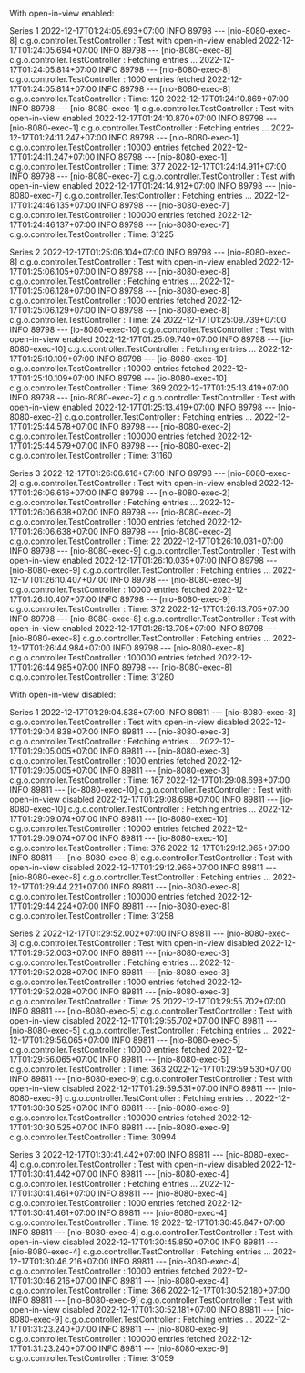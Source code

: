 With open-in-view enabled:

Series 1
2022-12-17T01:24:05.693+07:00  INFO 89798 --- [nio-8080-exec-8] c.g.o.controller.TestController          : Test with open-in-view enabled
2022-12-17T01:24:05.694+07:00  INFO 89798 --- [nio-8080-exec-8] c.g.o.controller.TestController          : Fetching entries ...
2022-12-17T01:24:05.814+07:00  INFO 89798 --- [nio-8080-exec-8] c.g.o.controller.TestController          : 1000 entries fetched
2022-12-17T01:24:05.814+07:00  INFO 89798 --- [nio-8080-exec-8] c.g.o.controller.TestController          : Time: 120
2022-12-17T01:24:10.869+07:00  INFO 89798 --- [nio-8080-exec-1] c.g.o.controller.TestController          : Test with open-in-view enabled
2022-12-17T01:24:10.870+07:00  INFO 89798 --- [nio-8080-exec-1] c.g.o.controller.TestController          : Fetching entries ...
2022-12-17T01:24:11.247+07:00  INFO 89798 --- [nio-8080-exec-1] c.g.o.controller.TestController          : 10000 entries fetched
2022-12-17T01:24:11.247+07:00  INFO 89798 --- [nio-8080-exec-1] c.g.o.controller.TestController          : Time: 377
2022-12-17T01:24:14.911+07:00  INFO 89798 --- [nio-8080-exec-7] c.g.o.controller.TestController          : Test with open-in-view enabled
2022-12-17T01:24:14.912+07:00  INFO 89798 --- [nio-8080-exec-7] c.g.o.controller.TestController          : Fetching entries ...
2022-12-17T01:24:46.135+07:00  INFO 89798 --- [nio-8080-exec-7] c.g.o.controller.TestController          : 100000 entries fetched
2022-12-17T01:24:46.137+07:00  INFO 89798 --- [nio-8080-exec-7] c.g.o.controller.TestController          : Time: 31225

Series 2
2022-12-17T01:25:06.104+07:00  INFO 89798 --- [nio-8080-exec-8] c.g.o.controller.TestController          : Test with open-in-view enabled
2022-12-17T01:25:06.105+07:00  INFO 89798 --- [nio-8080-exec-8] c.g.o.controller.TestController          : Fetching entries ...
2022-12-17T01:25:06.128+07:00  INFO 89798 --- [nio-8080-exec-8] c.g.o.controller.TestController          : 1000 entries fetched
2022-12-17T01:25:06.129+07:00  INFO 89798 --- [nio-8080-exec-8] c.g.o.controller.TestController          : Time: 24
2022-12-17T01:25:09.739+07:00  INFO 89798 --- [io-8080-exec-10] c.g.o.controller.TestController          : Test with open-in-view enabled
2022-12-17T01:25:09.740+07:00  INFO 89798 --- [io-8080-exec-10] c.g.o.controller.TestController          : Fetching entries ...
2022-12-17T01:25:10.109+07:00  INFO 89798 --- [io-8080-exec-10] c.g.o.controller.TestController          : 10000 entries fetched
2022-12-17T01:25:10.109+07:00  INFO 89798 --- [io-8080-exec-10] c.g.o.controller.TestController          : Time: 369
2022-12-17T01:25:13.419+07:00  INFO 89798 --- [nio-8080-exec-2] c.g.o.controller.TestController          : Test with open-in-view enabled
2022-12-17T01:25:13.419+07:00  INFO 89798 --- [nio-8080-exec-2] c.g.o.controller.TestController          : Fetching entries ...
2022-12-17T01:25:44.578+07:00  INFO 89798 --- [nio-8080-exec-2] c.g.o.controller.TestController          : 100000 entries fetched
2022-12-17T01:25:44.579+07:00  INFO 89798 --- [nio-8080-exec-2] c.g.o.controller.TestController          : Time: 31160

Series 3
2022-12-17T01:26:06.616+07:00  INFO 89798 --- [nio-8080-exec-2] c.g.o.controller.TestController          : Test with open-in-view enabled
2022-12-17T01:26:06.616+07:00  INFO 89798 --- [nio-8080-exec-2] c.g.o.controller.TestController          : Fetching entries ...
2022-12-17T01:26:06.638+07:00  INFO 89798 --- [nio-8080-exec-2] c.g.o.controller.TestController          : 1000 entries fetched
2022-12-17T01:26:06.638+07:00  INFO 89798 --- [nio-8080-exec-2] c.g.o.controller.TestController          : Time: 22
2022-12-17T01:26:10.031+07:00  INFO 89798 --- [nio-8080-exec-9] c.g.o.controller.TestController          : Test with open-in-view enabled
2022-12-17T01:26:10.035+07:00  INFO 89798 --- [nio-8080-exec-9] c.g.o.controller.TestController          : Fetching entries ...
2022-12-17T01:26:10.407+07:00  INFO 89798 --- [nio-8080-exec-9] c.g.o.controller.TestController          : 10000 entries fetched
2022-12-17T01:26:10.407+07:00  INFO 89798 --- [nio-8080-exec-9] c.g.o.controller.TestController          : Time: 372
2022-12-17T01:26:13.705+07:00  INFO 89798 --- [nio-8080-exec-8] c.g.o.controller.TestController          : Test with open-in-view enabled
2022-12-17T01:26:13.705+07:00  INFO 89798 --- [nio-8080-exec-8] c.g.o.controller.TestController          : Fetching entries ...
2022-12-17T01:26:44.984+07:00  INFO 89798 --- [nio-8080-exec-8] c.g.o.controller.TestController          : 100000 entries fetched
2022-12-17T01:26:44.985+07:00  INFO 89798 --- [nio-8080-exec-8] c.g.o.controller.TestController          : Time: 31280

With open-in-view disabled:

Series 1
2022-12-17T01:29:04.838+07:00  INFO 89811 --- [nio-8080-exec-3] c.g.o.controller.TestController          : Test with open-in-view disabled
2022-12-17T01:29:04.838+07:00  INFO 89811 --- [nio-8080-exec-3] c.g.o.controller.TestController          : Fetching entries ...
2022-12-17T01:29:05.005+07:00  INFO 89811 --- [nio-8080-exec-3] c.g.o.controller.TestController          : 1000 entries fetched
2022-12-17T01:29:05.005+07:00  INFO 89811 --- [nio-8080-exec-3] c.g.o.controller.TestController          : Time: 167
2022-12-17T01:29:08.698+07:00  INFO 89811 --- [io-8080-exec-10] c.g.o.controller.TestController          : Test with open-in-view disabled
2022-12-17T01:29:08.698+07:00  INFO 89811 --- [io-8080-exec-10] c.g.o.controller.TestController          : Fetching entries ...
2022-12-17T01:29:09.074+07:00  INFO 89811 --- [io-8080-exec-10] c.g.o.controller.TestController          : 10000 entries fetched
2022-12-17T01:29:09.074+07:00  INFO 89811 --- [io-8080-exec-10] c.g.o.controller.TestController          : Time: 376
2022-12-17T01:29:12.965+07:00  INFO 89811 --- [nio-8080-exec-8] c.g.o.controller.TestController          : Test with open-in-view disabled
2022-12-17T01:29:12.966+07:00  INFO 89811 --- [nio-8080-exec-8] c.g.o.controller.TestController          : Fetching entries ...
2022-12-17T01:29:44.221+07:00  INFO 89811 --- [nio-8080-exec-8] c.g.o.controller.TestController          : 100000 entries fetched
2022-12-17T01:29:44.224+07:00  INFO 89811 --- [nio-8080-exec-8] c.g.o.controller.TestController          : Time: 31258

Series 2
2022-12-17T01:29:52.002+07:00  INFO 89811 --- [nio-8080-exec-3] c.g.o.controller.TestController          : Test with open-in-view disabled
2022-12-17T01:29:52.003+07:00  INFO 89811 --- [nio-8080-exec-3] c.g.o.controller.TestController          : Fetching entries ...
2022-12-17T01:29:52.028+07:00  INFO 89811 --- [nio-8080-exec-3] c.g.o.controller.TestController          : 1000 entries fetched
2022-12-17T01:29:52.028+07:00  INFO 89811 --- [nio-8080-exec-3] c.g.o.controller.TestController          : Time: 25
2022-12-17T01:29:55.702+07:00  INFO 89811 --- [nio-8080-exec-5] c.g.o.controller.TestController          : Test with open-in-view disabled
2022-12-17T01:29:55.702+07:00  INFO 89811 --- [nio-8080-exec-5] c.g.o.controller.TestController          : Fetching entries ...
2022-12-17T01:29:56.065+07:00  INFO 89811 --- [nio-8080-exec-5] c.g.o.controller.TestController          : 10000 entries fetched
2022-12-17T01:29:56.065+07:00  INFO 89811 --- [nio-8080-exec-5] c.g.o.controller.TestController          : Time: 363
2022-12-17T01:29:59.530+07:00  INFO 89811 --- [nio-8080-exec-9] c.g.o.controller.TestController          : Test with open-in-view disabled
2022-12-17T01:29:59.531+07:00  INFO 89811 --- [nio-8080-exec-9] c.g.o.controller.TestController          : Fetching entries ...
2022-12-17T01:30:30.525+07:00  INFO 89811 --- [nio-8080-exec-9] c.g.o.controller.TestController          : 100000 entries fetched
2022-12-17T01:30:30.525+07:00  INFO 89811 --- [nio-8080-exec-9] c.g.o.controller.TestController          : Time: 30994

Series 3
2022-12-17T01:30:41.442+07:00  INFO 89811 --- [nio-8080-exec-4] c.g.o.controller.TestController          : Test with open-in-view disabled
2022-12-17T01:30:41.442+07:00  INFO 89811 --- [nio-8080-exec-4] c.g.o.controller.TestController          : Fetching entries ...
2022-12-17T01:30:41.461+07:00  INFO 89811 --- [nio-8080-exec-4] c.g.o.controller.TestController          : 1000 entries fetched
2022-12-17T01:30:41.461+07:00  INFO 89811 --- [nio-8080-exec-4] c.g.o.controller.TestController          : Time: 19
2022-12-17T01:30:45.847+07:00  INFO 89811 --- [nio-8080-exec-4] c.g.o.controller.TestController          : Test with open-in-view disabled
2022-12-17T01:30:45.850+07:00  INFO 89811 --- [nio-8080-exec-4] c.g.o.controller.TestController          : Fetching entries ...
2022-12-17T01:30:46.216+07:00  INFO 89811 --- [nio-8080-exec-4] c.g.o.controller.TestController          : 10000 entries fetched
2022-12-17T01:30:46.216+07:00  INFO 89811 --- [nio-8080-exec-4] c.g.o.controller.TestController          : Time: 366
2022-12-17T01:30:52.180+07:00  INFO 89811 --- [nio-8080-exec-9] c.g.o.controller.TestController          : Test with open-in-view disabled
2022-12-17T01:30:52.181+07:00  INFO 89811 --- [nio-8080-exec-9] c.g.o.controller.TestController          : Fetching entries ...
2022-12-17T01:31:23.240+07:00  INFO 89811 --- [nio-8080-exec-9] c.g.o.controller.TestController          : 100000 entries fetched
2022-12-17T01:31:23.240+07:00  INFO 89811 --- [nio-8080-exec-9] c.g.o.controller.TestController          : Time: 31059
